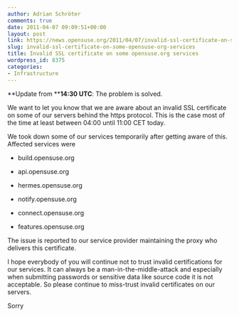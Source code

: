```yaml
---
author: Adrian Schröter
comments: true
date: 2011-04-07 09:09:51+00:00
layout: post
link: https://news.opensuse.org/2011/04/07/invalid-ssl-certificate-on-some-opensuse-org-services/
slug: invalid-ssl-certificate-on-some-opensuse-org-services
title: Invalid SSL certificate on some opensuse.org services
wordpress_id: 8375
categories:
- Infrastructure
---
```


**Update from ****14:30 UTC**: The problem is solved.

We want to let you know that we are aware about an invalid SSL certificate on some of our servers behind the https protocol. This is the case most of the time at least between 04:00 until 11:00 CET today.

We took down some of our services temporarily after getting aware of this. Affected services were



	
  * build.opensuse.org

	
  * api.opensuse.org

	
  * hermes.opensuse.org

	
  * notify.opensuse.org

	
  * connect.opensuse.org

	
  * features.opensuse.org


The issue is reported to our service provider maintaining the proxy who delivers this certificate.

I hope everybody of you will continue not to trust invalid certifications for our services. It can always be a man-in-the-middle-attack and especially when submitting passwords or sensitive data like source code it is not acceptable. So please continue to miss-trust invalid certificates on our servers.

Sorry

